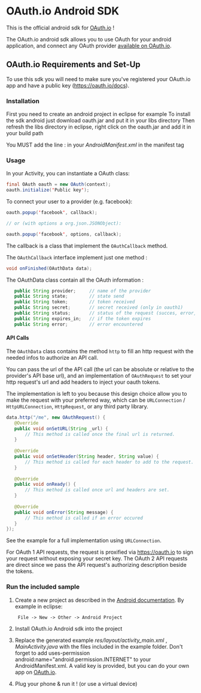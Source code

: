 # OAuth.io Android SDK

This is the official android sdk for [OAuth.io](https://oauth.io) !

The OAuth.io android sdk allows you to use OAuth for your android application, and connect any OAuth provider [available on OAuth.io](https://oauth.io/providers).



## OAuth.io Requirements and Set-Up

To use this sdk you will need to make sure you've registered your OAuth.io app and have a public key (https://oauth.io/docs).


    
### Installation

First you need to create an android project in eclipse for example
To install the sdk android just download oauth.jar and put it in your libs directory
Then refresh the libs directory in eclipse, right click on the oauth.jar and add it in your build path

You MUST add the line : 
  <uses-permission android:name="android.permission.INTERNET" />
in your _AndroidManifest.xml_ in the manifest tag


### Usage

In your Activity, you can instantiate a OAuth class:

 ```java
final OAuth oauth = new OAuth(context);
oauth.initialize('Public key');
 ```


To connect your user to a provider (e.g. facebook):

 ```java
oauth.popup('facebook', callback);

// or (with options a org.json.JSONObject):

oauth.popup('facebook', options, callback);
 ```

The callback is a class that implement the `OAuthCallback` method.

The `OAuthCallback` interface implement just one method :

 ```java
void onFinished(OAuthData data);
 ```
  
The OAuthData class contain all the OAuth information :

 ```java
    public String provider;     // name of the provider
    public String state;        // state send
    public String token;        // token received
    public String secret;       // secret received (only in oauth1)
    public String status;       // status of the request (succes, error, ....)
    public String expires_in;   // if the token expires
    public String error;        // error encountered
 ```

#### API Calls

The `OAuthData` class contains the method `http` to fill an http request with the needed infos to authorize an API call.

You can pass the url of the API call (the url can be absolute or relative to the provider's API base url), and an implementation of `OAuthRequest` to set your http request's url and add headers to inject your oauth tokens.

The implementation is left to you because this design choice allow you to make the request with your preferred way, which can be `URLConnection` / `HttpURLConnection`, `HttpRequest`, or any third party library.

 ```java
data.http("/me", new OAuthRequest() {
    @Override
    public void onSetURL(String _url) {
        // This method is called once the final url is returned.
    }
    
    @Override
    public void onSetHeader(String header, String value) {
        // This method is called for each header to add to the request.
    }
    
    @Override
    public void onReady() {
        // This method is called once url and headers are set.
    }
    
    @Override
    public void onError(String message) {
        // This method is called if an error occured
    }
});
 ```

See the example for a full implementation using `URLConnection`.

For OAuth 1 API requests, the request is proxified via https://oauth.io to sign your request without exposing your secret key. The OAuth 2 API requests are direct since we pass the API request's authorizing description beside the tokens.

### Run the included sample

1. Create a new project as described in the [Android documentation](http://developer.android.com/training/basics/firstapp/index.html). By example in eclipse:

        File -> New -> Other -> Android Project

2. Install OAuth.io Android sdk into the project

3. Replace the generated example *res/layout/activity_main.xml* , _MainActivity.java_ with the files included in the example folder. Don't forget to add uses-permission android:name="android.permission.INTERNET"  to your AndroidManifest.xml. A valid key is provided, but you can do your own app on [OAuth.io](https://oauth.io/).

4. Plug your phone & run it ! (or use a virtual device)
